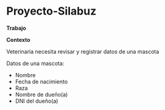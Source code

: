 # Proyecto-Silabuz

**Trabajo**

**Contexto**

Veterinaria necesita revisar y registrar datos de una mascota

Datos de una mascota:

* Nombre
* Fecha de nacimiento
* Raza
* Nombre de dueño(a)
* DNI del dueño(a)
